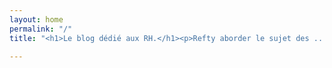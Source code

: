 ```yaml
---
layout: home
permalink: "/"
title: "<h1>Le blog dédié aux RH.</h1><p>Refty aborder le sujet des ...</p>"

---
```

